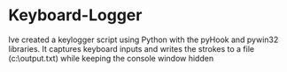 # Keyboard-Logger
Ive created a keylogger script using Python with the pyHook and pywin32 libraries. It captures keyboard inputs and writes the strokes to a file (c:\output.txt) while keeping the console window hidden
